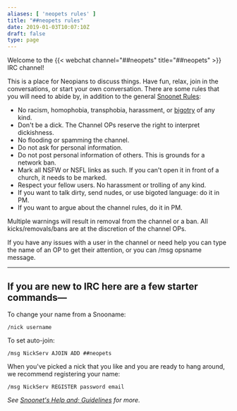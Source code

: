 ```yaml
---
aliases: [ 'neopets rules' ]
title: "##neopets rules"
date: 2019-01-03T10:07:10Z
draft: false
type: page
---
```


Welcome to the {{< webchat channel="##neopets" title="##neopets" >}} IRC channel!

This is a place for Neopians to discuss things. Have fun, relax, join in the conversations, or start your own conversation. There are some rules that you will need to abide by, in addition to the general [Snoonet Rules](/rules):

* No racism, homophobia, transphobia, harassment, or [bigotry](http://en.wikipedia.org/wiki/Bigotry) of any kind.
* Don't be a dick. The Channel OPs reserve the right to interpret dickishness.
* No flooding or spamming the channel.
* Do not ask for personal information.
* Do not post personal information of others. This is grounds for a network ban.
* Mark all NSFW or NSFL links as such. If you can't open it in front of a church, it needs to be marked.
* Respect your fellow users. No harassment or trolling of any kind.
* If you want to talk dirty, send nudes, or use bigoted language: do it in PM.
* If you want to argue about the channel rules, do it in PM.

Multiple warnings will result in removal from the channel or a ban. All kicks/removals/bans are at the discretion of the channel OPs.

If you have any issues with a user in the channel or need help you can type the name of an OP to get their attention, or you can /msg opsname message.

--------

## If you are new to IRC here are a few starter commands—


   To change your name from a Snooname:

    /nick username

To set auto-join:

    /msg NickServ AJOIN ADD ##neopets

When you've picked a nick that you like and you are ready to hang around, we recommend registering your name:

    /msg NickServ REGISTER password email

*See [Snoonet's Help and; Guidelines](/help) for more.*
